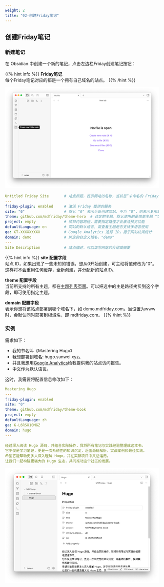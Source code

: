 ```yaml
---
weight: 2
title: "02-创建Friday笔记"
---
```


## 创建Friday笔记

### 新建笔记
在 Obsidian 中创建一个新的笔记，点击左边栏Friday创建笔记按钮：

{{% hint info %}}
**Friday笔记**  
每个Friday笔记对应的都是一个拥有自己域名的站点。
{{% /hint %}}

![Create Friday Note](images/create-note.png)

```yaml
Untitled Friday Site       # 站点标题，表示网站的名称，当前是“未命名的 Friday 网站”  
---  
friday-plugin: enabled     # 激活 Friday 提供的服务  
site: "0"                  # 默认 "0" 表示全新创建网站，不为 "0"，则表示复用缓存，快速构建。  
theme: github.com/mdfriday/theme-hero  # 选定的主题，默认使用的是简单主题 "theme-hero"  
project: empty             # 项目内容路径，需要指定路径才会激活预览功能  
defaultLanguage: en        # 网站的默认语言，需查看主题是否支持多语言使用  
ga: GT-XXXXXXXXX           # Google Analytics 追踪 ID，用于网站访问统计  
domain: demo               # 绑定的自定义域名，"demo"  
---  
Site Description           # 站点描述，可以填写网站的介绍或摘要  
```

{{% hint info %}}
**site 配置字段**  
站点 ID，如果出现了一些未知的错误，想从0开始创建，可主动将值修改为"0"。这样将不会重用任何缓存，全新创建，并分配新的站点ID。

**theme 配置字段**  
当前所支持的所有主题，都在[主题列表页面](https://help.mdfriday.com/book/themes/)。可以把选中的主是路径拷贝到这个字段，即可使用指定主题。

**domain 配置字段**  
表示你想将该站点部署到哪个域名下，如 demo.mdfriday.com。当设置为www时，会默认同时部署到根域名，即 mdfriday.com。
{{% /hint %}}

### 实例

需求如下：

- 我的书名叫《Mastering Hugo》
- 我想部署到域名: hugo.sunwei.xyz。 
- 并且我想用[Google Analytics](https://analytics.google.com/)给我提供我的站点访问报告。 
- 中文作为默认语言。

这时，我需要将配置信息修改如下：

```yaml
Mastering Hugo
---
friday-plugin: enabled
site: "0"
theme: github.com/mdfriday/theme-book
project: empty
defaultLanguage: zh
ga: G-L6RSX10MGZ
domain: hugo
---

经过深入阅读 Hugo 源码，并结合实际操作，我将所有笔记与实践经验整理成这本书。
它不仅是学习笔记，更是一次系统性的知识沉淀，涵盖源码解析、实战案例和最佳实践。
希望它能帮助更多人深入理解 Hugo，并在实际项目中灵活运用。
让我们一起构建更强大的 Hugo 生态，共同推动这个社区的发展。
```

![Mastering Hugo](images/mastering-hugo.png)
